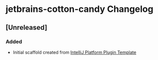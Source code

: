 <!-- Keep a Changelog guide -> https://keepachangelog.com -->

# jetbrains-cotton-candy Changelog

## [Unreleased]
### Added
- Initial scaffold created from [IntelliJ Platform Plugin Template](https://github.com/JetBrains/intellij-platform-plugin-template)
